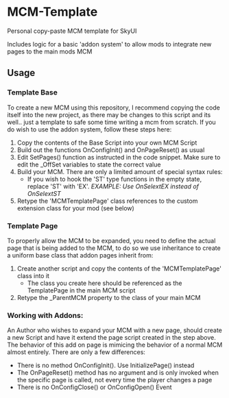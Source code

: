 # MCM-Template

Personal copy-paste MCM template for SkyUI

Includes logic for a basic 'addon system' to allow mods to integrate new pages to the main mods MCM

## Usage

### Template Base

To create a new MCM using this repository, I recommend copying the code itself into the new project, as there may be changes to this script and its well.. just a template to safe some time writing a mcm from scratch. If you do wish to use the addon system, follow these steps here:

1. Copy the contents of the Base Script into your own MCM Script
2. Build out the functions OnConfigInit() and OnPageReset() as usual
3. Edit SetPages() function as instructed in the code snippet. Make sure to edit the _OffSet variables to state the correct value
4. Build your MCM. There are only a limited amount of special syntax rules:
    * If you wish to hook the 'ST' type functions in the empty state, replace 'ST' with 'EX'. *EXAMPLE: Use OnSelextEX instead of OnSelextST*
5. Retype the 'MCMTemplatePage' class references to the custom extension class for your mod (see below)

### Template Page

To properly allow the MCM to be expanded, you need to define the actual page that is being added to the MCM, to do so we use inheritance to create a uniform base class that addon pages inherit from:

1. Create another script and copy the contents of the 'MCMTemplatePage' class into it
    * The class you create here should be referenced as the TemplatePage in the main MCM script
2. Retype the _ParentMCM property to the class of your main MCM

### Working with Addons:

An Author who wishes to expand your MCM with a new page, should create a new Script and have it extend the page script created in the step above. The behavior of this add on page is mimicing the behavior of a normal MCM almost entirely. There are only a few differences:

- There is no method OnConfigInit(). Use InitializePage() instead
- The OnPageReset() method has no argument and is only invoked when the specific page is called, not every time the player changes a page
- There is no OnConfigClose() or OnConfigOpen() Event



